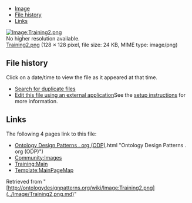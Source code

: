 * [Image](../Image/Training2.png.md#file)
* [File history](../Image/Training2.png.md#filehistory)
* [Links](../Image/Training2.png.md#filelinks)

[![Image:Training2.png](../../../images/7/70/Training2.png)](../../../images/7/70/Training2.png)  
No higher resolution available.  
[Training2.png](../../../images/7/70/Training2.png)‎ (128 × 128 pixel, file size: 24 KB, MIME type: image/png)

## File history

Click on a date/time to view the file as it appeared at that time.



  
* [Search for duplicate files](http://ontologydesignpatterns.org/wiki/Special:FileDuplicateSearch/Training2.png "Special:FileDuplicateSearch/Training2.png")
* [Edit this file using an external application](http://ontologydesignpatterns.org/wiki/index.php?title=Image:Training2.png&action=edit&externaledit=true&mode=file "Image:Training2.png")See the [setup instructions](http://www.mediawiki.org/wiki/Manual:External_editors "http://www.mediawiki.org/wiki/Manual:External_editors") for more information.

## Links



The following 4 pages link to this file:


* [Ontology Design Patterns . org (ODP)](../Ontology_Design_Patterns_._org_(ODP).md).html "Ontology Design Patterns . org (ODP)")
* [Community:Images](../Community/Images.md "Community:Images")
* [Training:Main](../Training/Main.md "Training:Main")
* [Template:MainPageMap](../Template/MainPageMap.md "Template:MainPageMap")


Retrieved from "[http://ontologydesignpatterns.org/wiki/Image:Training2.png](../Image/Training2.png.md)"